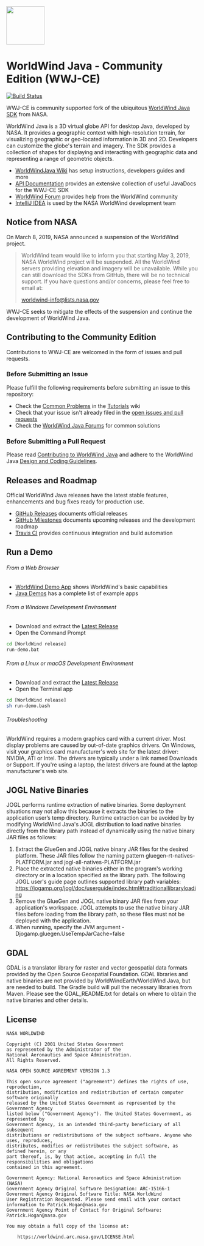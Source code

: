 <img src="https://worldwind.arc.nasa.gov/img/nasa-logo.svg" height="100"/>

# WorldWind Java - Community Edition (WWJ-CE)

[![Build Status](https://travis-ci.com/WorldWindEarth/WorldWindJava.svg?branch=develop)](https://travis-ci.com/WorldWindEarth/WorldWindJava)

WWJ-CE is community supported fork of the ubiquitous [WorldWind Java SDK](https://github.com/NASAWorldWind/WorldWindJava)
from NASA. 

WorldWind Java is a 3D virtual globe API for desktop Java, developed by NASA. It provides a geographic 
context with high-resolution terrain, for visualizing geographic or geo-located information in 3D and 2D. 
Developers can customize the globe's terrain and imagery. The SDK provides a collection of shapes for 
displaying and interacting with geographic data and representing a range of geometric objects.

- [WorldWindJava Wiki](https://github.com/WorldWindEarth/WorldWindJava/wiki) has setup instructions, developers guides and more
- [API Documentation](https://worldwind.earth/WorldWindJava/) provides an extensive collection of useful JavaDocs for the WWJ-CE SDK
- [WorldWind Forum](https://forum.worldwindcentral.com/forum/world-wind-java-forums) provides help from the WorldWind community
- [IntelliJ IDEA](https://www.jetbrains.com/idea) is used by the NASA WorldWind development team

## Notice from NASA
On March 8, 2019, NASA announced a suspension of the WorldWind project.  

> WorldWind team would like to inform you that starting May 3, 2019, NASA WorldWind project will be
> suspended. All the WorldWind servers providing elevation and imagery will be unavailable. While you
> can still download the SDKs from GitHub, there will be no technical support. If you have questions
> and/or concerns, please feel free to email at:
> 
> worldwind-info@lists.nasa.gov

WWJ-CE seeks to mitigate the effects of the suspension and continue the development of WorldWind Java.

## Contributing to the Community Edition
Contributions to WWJ-CE are welcomed in the form of issues and pull requests.

### Before Submitting an Issue
Please fulfill the following requirements before submitting an issue to this repository:

- Check the [Common Problems](https://github.com/WorldWindEarth/WorldWindJava/wiki/Common-Problems) in the [Tutorials](https://github.com/WorldWindEarth/WorldWindJava/wiki/Tutorials) wiki
- Check that your issue isn't already filed in the [open issues and pull requests](https://github.com/WorldWindEarth/WorldWindJava/issues?q=is%3Aopen)
- Check the [WorldWind Java Forums](https://forum.worldwindcentral.com/forum/world-wind-java-forums) for common solutions

### Before Submitting a Pull Request
Please read [Contributing to WorldWind Java](https://github.com/WorldWindEarth/WorldWindJava/blob/develop/CONTRIBUTING.md) and adhere to the WorldWind Java [Design and Coding Guidelines](https://github.com/WorldWindEarth/WorldWindJava/blob/develop/CONTRIBUTING.md#design-and-coding-guidelines).

## Releases and Roadmap

Official WorldWind Java releases have the latest stable features, enhancements and bug fixes ready for production use.

- [GitHub Releases](https://github.com/WorldWindEarth/WorldWindJava/releases/) documents official releases
- [GitHub Milestones](https://github.com/WorldWindEarth/WorldWindJava/milestones) documents upcoming releases and the development roadmap
- [Travis CI](https://travis-ci.com/WorldWindEarth/WorldWindJava) provides continuous integration and build automation

## Run a Demo 
   
###### From a Web Browser
   
- [WorldWind Demo App](https://worldwind.arc.nasa.gov/java/latest/webstart/ApplicationTemplate.jnlp) shows WorldWind's basic capabilities
- [Java Demos](https://worldwind.arc.nasa.gov/java/demos/) has a complete list of example apps
   
###### From a Windows Development Environment

- Download and extract the [Latest Release](https://github.com/WorldWindEarth/WorldWindJava/releases/latest)
- Open the Command Prompt
```bash
cd [WorldWind release]
run-demo.bat
```

###### From a Linux or macOS Development Environment

- Download and extract the [Latest Release](https://github.com/WorldWindEarth/WorldWindJava/releases/latest)
- Open the Terminal app
```bash
cd [WorldWind release]
sh run-demo.bash
```

###### Troubleshooting
   
WorldWind requires a modern graphics card with a current driver. Most display problems are caused by out-of-date 
graphics drivers. On Windows, visit your graphics card manufacturer's web site for the latest driver: NVIDIA, ATI or 
Intel. The drivers are typically under a link named Downloads or Support. If you're using a laptop, the latest drivers 
are found at the laptop manufacturer's web site.

## JOGL Native Binaries

JOGL performs runtime extraction of native binaries. Some deployment situations may not allow this because it extracts 
the binaries to the application user’s temp directory. Runtime extraction can be avoided by by modifying WorldWind 
Java's JOGL distribution to load native binaries directly from the library path instead of dynamically using the native 
binary JAR files as follows:
                                                                                                     
1. Extract the GlueGen and JOGL native binary JAR files for the desired platform.
   These JAR files follow the naming pattern gluegen-rt-natives-PLATFORM.jar and jogl-all-natives-PLATFORM.jar
2. Place the extracted native binaries either in the program's working directory or in a location specified as the
   library path. The following JOGL user's guide page outlines supported library path variables:
   https://jogamp.org/jogl/doc/userguide/index.html#traditionallibraryloading
3. Remove the GlueGen and JOGL native binary JAR files from your application's workspace.
   JOGL attempts to use the native binary JAR files before loading from the library path, so these files must not be
   deployed with the application.
4. When running, specify the JVM argument -Djogamp.gluegen.UseTempJarCache=false

## GDAL

GDAL is a translator library for raster and vector geospatial data formats provided by the Open Source Geospatial Foundation.  GDAL libraries and native binaries are not provided by WorldWindEarth/WorldWind Java, but are needed to build.  The Gradle build will pull the necessary libraries from Maven.  Please see the GDAL_README.txt for details on where to obtain the native binaries and other details.

## License

    NASA WORLDWIND

    Copyright (C) 2001 United States Government
    as represented by the Administrator of the
    National Aeronautics and Space Administration.
    All Rights Reserved.

    NASA OPEN SOURCE AGREEMENT VERSION 1.3

    This open source agreement ("agreement") defines the rights of use, reproduction,
    distribution, modification and redistribution of certain computer software originally
    released by the United States Government as represented by the Government Agency
    listed below ("Government Agency"). The United States Government, as represented by
    Government Agency, is an intended third-party beneficiary of all subsequent
    distributions or redistributions of the subject software. Anyone who uses, reproduces,
    distributes, modifies or redistributes the subject software, as defined herein, or any
    part thereof, is, by that action, accepting in full the responsibilities and obligations 
    contained in this agreement.

    Government Agency: National Aeronautics and Space Administration (NASA)
    Government Agency Original Software Designation: ARC-15166-1
    Government Agency Original Software Title: NASA WorldWind
    User Registration Requested. Please send email with your contact information to Patrick.Hogan@nasa.gov
    Government Agency Point of Contact for Original Software: Patrick.Hogan@nasa.gov

    You may obtain a full copy of the license at:

        https://worldwind.arc.nasa.gov/LICENSE.html
